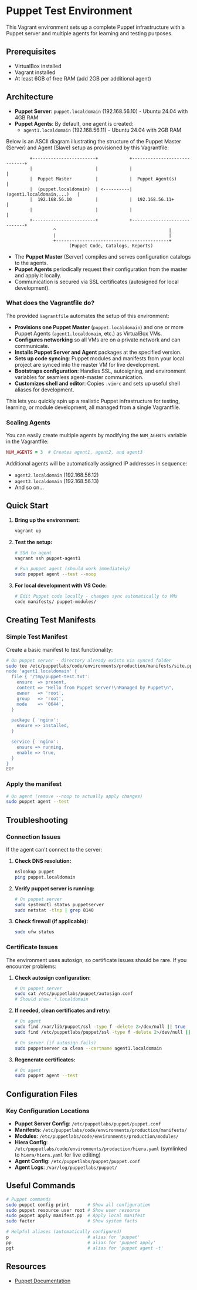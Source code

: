 # Puppet Test Environment

This Vagrant environment sets up a complete Puppet infrastructure with a Puppet server and multiple agents for learning and testing purposes.

## Prerequisites

- VirtualBox installed
- Vagrant installed
- At least 6GB of free RAM (add 2GB per additional agent)

## Architecture

- **Puppet Server**: `puppet.localdomain` (192.168.56.10) - Ubuntu 24.04 with 4GB RAM
- **Puppet Agents**: By default, one agent is created:
  - `agent1.localdomain` (192.168.56.11) - Ubuntu 24.04 with 2GB RAM

Below is an ASCII diagram illustrating the structure of the Puppet Master (Server) and Agent (Slave) setup as provisioned by this Vagrantfile:

```text
         +------------------------+            +-----------------------------+
         |                        |            |                             |
         |  Puppet Master         |            |  Puppet Agent(s)            |
         |  (puppet.localdomain)  | <----------|  (agent1.localdomain,...)   |
         |  192.168.56.10         |            |  192.168.56.11+             |
         |                        |            |                             |
         +------------------------+            +-----------------------------+
                  ^                                           |
                  |                                           |
                  +-------------------------------------------+
                        (Puppet Code, Catalogs, Reports)

```

- The **Puppet Master** (Server) compiles and serves configuration catalogs to the agents.
- **Puppet Agents** periodically request their configuration from the master and apply it locally.
- Communication is secured via SSL certificates (autosigned for local development).

### What does the Vagrantfile do?

The provided `Vagrantfile` automates the setup of this environment:

- **Provisions one Puppet Master** (`puppet.localdomain`) and one or more Puppet Agents (`agent1.localdomain`, etc.) as VirtualBox VMs.
- **Configures networking** so all VMs are on a private network and can communicate.
- **Installs Puppet Server and Agent** packages at the specified version.
- **Sets up code syncing**: Puppet modules and manifests from your local project are synced into the master VM for live development.
- **Bootstraps configuration**: Handles SSL, autosigning, and environment variables for seamless agent-master communication.
- **Customizes shell and editor**: Copies `.vimrc` and sets up useful shell aliases for development.

This lets you quickly spin up a realistic Puppet infrastructure for testing, learning, or module development, all managed from a single Vagrantfile.

### Scaling Agents

You can easily create multiple agents by modifying the `NUM_AGENTS` variable in the Vagrantfile:

```ruby
NUM_AGENTS = 3  # Creates agent1, agent2, and agent3
```

Additional agents will be automatically assigned IP addresses in sequence:

- `agent2.localdomain` (192.168.56.12)
- `agent3.localdomain` (192.168.56.13)
- And so on...

## Quick Start

1. **Bring up the environment:**

   ```bash
   vagrant up
   ```

2. **Test the setup:**

   ```bash
   # SSH to agent
   vagrant ssh puppet-agent1

   # Run puppet agent (should work immediately)
   sudo puppet agent --test --noop

3. **For local development with VS Code:**

   ```bash
   # Edit Puppet code locally - changes sync automatically to VMs
   code manifests/ puppet-modules/
   ```

## Creating Test Manifests

### Simple Test Manifest

Create a basic manifest to test functionality:

```bash
# On puppet server - directory already exists via synced folder
sudo tee /etc/puppetlabs/code/environments/production/manifests/site.pp << 'EOF'
node 'agent1.localdomain' {
  file { '/tmp/puppet-test.txt':
    ensure  => present,
    content => "Hello from Puppet Server!\nManaged by Puppet\n",
    owner   => 'root',
    group   => 'root',
    mode    => '0644',
  }

  package { 'nginx':
    ensure => installed,
  }

  service { 'nginx':
    ensure => running,
    enable => true,
  }
}
EOF
```

### Apply the manifest

```bash
# On agent (remove --noop to actually apply changes)
sudo puppet agent --test
```

## Troubleshooting

### Connection Issues

If the agent can't connect to the server:

1. **Check DNS resolution:**

   ```bash
   nslookup puppet
   ping puppet.localdomain
   ```

2. **Verify puppet server is running:**

   ```bash
   # On puppet server
   sudo systemctl status puppetserver
   sudo netstat -tlnp | grep 8140
   ```

3. **Check firewall (if applicable):**

   ```bash
   sudo ufw status
   ```

### Certificate Issues

The environment uses autosign, so certificate issues should be rare. If you encounter problems:

1. **Check autosign configuration:**

   ```bash
   # On puppet server
   sudo cat /etc/puppetlabs/puppet/autosign.conf
   # Should show: *.localdomain
   ```

2. **If needed, clean certificates and retry:**

   ```bash
   # On agent
   sudo find /var/lib/puppet/ssl -type f -delete 2>/dev/null || true
   sudo find /etc/puppetlabs/puppet/ssl -type f -delete 2>/dev/null || true

   # On server (if autosign fails)
   sudo puppetserver ca clean --certname agent1.localdomain
   ```

3. **Regenerate certificates:**

   ```bash
   # On agent
   sudo puppet agent --test
   ```

## Configuration Files


### Key Configuration Locations

- **Puppet Server Config**: `/etc/puppetlabs/puppet/puppet.conf`
- **Manifests**: `/etc/puppetlabs/code/environments/production/manifests/`
- **Modules**: `/etc/puppetlabs/code/environments/production/modules/`
- **Hiera Config**: `/etc/puppetlabs/code/environments/production/hiera.yaml` (symlinked to `hiera/hiera.yaml` for live editing)
- **Agent Config**: `/etc/puppetlabs/puppet/puppet.conf`
- **Agent Logs**: `/var/log/puppetlabs/puppet/`


## Useful Commands

```bash
# Puppet commands
sudo puppet config print       # Show all configuration
sudo puppet resource user root # Show user resource
sudo puppet apply manifest.pp  # Apply local manifest
sudo facter                    # Show system facts

# Helpful aliases (automatically configured)
p                              # alias for 'puppet'
pp                             # alias for 'puppet apply'
pgt                            # alias for 'puppet agent -t'
```

## Resources

- [Puppet Documentation](https://puppet.com/docs/)
